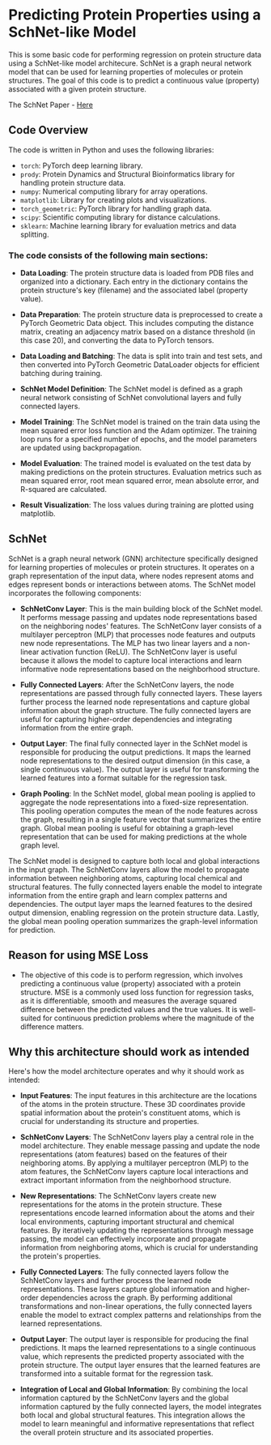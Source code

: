 # **Predicting Protein Properties using a SchNet-like Model**

This is some basic code for performing regression on protein structure data using a SchNet-like model architecure. SchNet is a graph neural network model that can be used for learning properties of molecules or protein structures. The goal of this code is to predict a continuous value (property) associated with a given protein structure.

 The SchNet Paper - [Here](https://arxiv.org/pdf/1706.08566v5.pdf)

## **Code Overview**
The code is written in Python and uses the following libraries:

- `torch`: PyTorch deep learning library.
- `prody`: Protein Dynamics and Structural Bioinformatics library for handling protein structure data.
- `numpy`: Numerical computing library for array operations.
- `matplotlib`: Library for creating plots and visualizations.
- `torch_geometric`: PyTorch library for handling graph data.
- `scipy`: Scientific computing library for distance calculations.
- `sklearn`: Machine learning library for evaluation metrics and data splitting.

### The code consists of the following main sections:

- **Data Loading**: The protein structure data is loaded from PDB files and organized into a dictionary. Each entry in the dictionary contains the protein structure's key (filename) and the associated label (property value).

- **Data Preparation**: The protein structure data is preprocessed to create a PyTorch Geometric Data object. This includes computing the distance matrix, creating an adjacency matrix based on a distance threshold (in this case 20), and converting the data to PyTorch tensors.

- **Data Loading and Batching**: The data is split into train and test sets, and then converted into PyTorch Geometric DataLoader objects for efficient batching during training.

- **SchNet Model Definition**: The SchNet model is defined as a graph neural network consisting of SchNet convolutional layers and fully connected layers.

- **Model Training**: The SchNet model is trained on the train data using the mean squared error loss function and the Adam optimizer. The training loop runs for a specified number of epochs, and the model parameters are updated using backpropagation.

- **Model Evaluation**: The trained model is evaluated on the test data by making predictions on the protein structures. Evaluation metrics such as mean squared error, root mean squared error, mean absolute error, and R-squared are calculated.

- **Result Visualization**: The loss values during training are plotted using matplotlib.

## **SchNet**

SchNet is a graph neural network (GNN) architecture specifically designed for learning properties of molecules or protein structures. It operates on a graph representation of the input data, where nodes represent atoms and edges represent bonds or interactions between atoms. The SchNet model incorporates the following components:

- **SchNetConv Layer**: This is the main building block of the SchNet model. It performs message passing and updates node representations based on the neighboring nodes' features. The SchNetConv layer consists of a multilayer perceptron (MLP) that processes node features and outputs new node representations. The MLP has two linear layers and a non-linear activation function (ReLU). The SchNetConv layer is useful because it allows the model to capture local interactions and learn informative node representations based on the neighborhood structure.

- **Fully Connected Layers**: After the SchNetConv layers, the node representations are passed through fully connected layers. These layers further process the learned node representations and capture global information about the graph structure. The fully connected layers are useful for capturing higher-order dependencies and integrating information from the entire graph.

- **Output Layer**: The final fully connected layer in the SchNet model is responsible for producing the output predictions. It maps the learned node representations to the desired output dimension (in this case, a single continuous value). The output layer is useful for transforming the learned features into a format suitable for the regression task.

- **Graph Pooling**: In the SchNet model, global mean pooling is applied to aggregate the node representations into a fixed-size representation. This pooling operation computes the mean of the node features across the graph, resulting in a single feature vector that summarizes the entire graph. Global mean pooling is useful for obtaining a graph-level representation that can be used for making predictions at the whole graph level.

The SchNet model is designed to capture both local and global interactions in the input graph. The SchNetConv layers allow the model to propagate information between neighboring atoms, capturing local chemical and structural features. The fully connected layers enable the model to integrate information from the entire graph and learn complex patterns and dependencies. The output layer maps the learned features to the desired output dimension, enabling regression on the protein structure data. Lastly, the global mean pooling operation summarizes the graph-level information for prediction.

## **Reason for using MSE Loss**

- The objective of this code is to perform regression, which involves predicting a continuous value (property) associated with a protein structure. MSE is a commonly used loss function for regression tasks, as it is differentiable, smooth and measures the average squared difference between the predicted values and the true values. It is well-suited for continuous prediction problems where the magnitude of the difference matters.

## **Why this architecture should work as intended**

 Here's how the model architecture operates and why it should work as intended:

- **Input Features**: The input features in this architecture are the locations of the atoms in the protein structure. These 3D coordinates provide spatial information about the protein's constituent atoms, which is crucial for understanding its structure and properties.

- **SchNetConv Layers**: The SchNetConv layers play a central role in the model architecture. They enable message passing and update the node representations (atom features) based on the features of their neighboring atoms. By applying a multilayer perceptron (MLP) to the atom features, the SchNetConv layers capture local interactions and extract important information from the neighborhood structure.

- **New Representations**: The SchNetConv layers create new representations for the atoms in the protein structure. These representations encode learned information about the atoms and their local environments, capturing important structural and chemical features. By iteratively updating the representations through message passing, the model can effectively incorporate and propagate information from neighboring atoms, which is crucial for understanding the protein's properties.

- **Fully Connected Layers**: The fully connected layers follow the SchNetConv layers and further process the learned node representations. These layers capture global information and higher-order dependencies across the graph. By performing additional transformations and non-linear operations, the fully connected layers enable the model to extract complex patterns and relationships from the learned representations.

- **Output Layer**: The output layer is responsible for producing the final predictions. It maps the learned representations to a single continuous value, which represents the predicted property associated with the protein structure. The output layer ensures that the learned features are transformed into a suitable format for the regression task.

- **Integration of Local and Global Information**: By combining the local information captured by the SchNetConv layers and the global information captured by the fully connected layers, the model integrates both local and global structural features. This integration allows the model to learn meaningful and informative representations that reflect the overall protein structure and its associated properties.